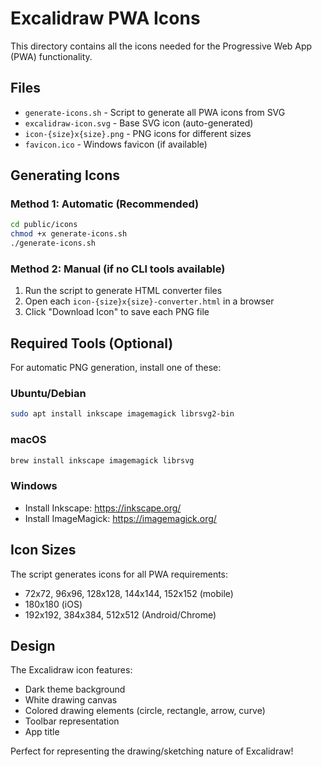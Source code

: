 # Excalidraw PWA Icons

This directory contains all the icons needed for the Progressive Web App (PWA) functionality.

## Files

- `generate-icons.sh` - Script to generate all PWA icons from SVG
- `excalidraw-icon.svg` - Base SVG icon (auto-generated)
- `icon-{size}x{size}.png` - PNG icons for different sizes
- `favicon.ico` - Windows favicon (if available)

## Generating Icons

### Method 1: Automatic (Recommended)
```bash
cd public/icons
chmod +x generate-icons.sh
./generate-icons.sh
```

### Method 2: Manual (if no CLI tools available)
1. Run the script to generate HTML converter files
2. Open each `icon-{size}x{size}-converter.html` in a browser
3. Click "Download Icon" to save each PNG file

## Required Tools (Optional)

For automatic PNG generation, install one of these:

### Ubuntu/Debian
```bash
sudo apt install inkscape imagemagick librsvg2-bin
```

### macOS
```bash
brew install inkscape imagemagick librsvg
```

### Windows
- Install Inkscape: https://inkscape.org/
- Install ImageMagick: https://imagemagick.org/

## Icon Sizes

The script generates icons for all PWA requirements:
- 72x72, 96x96, 128x128, 144x144, 152x152 (mobile)
- 180x180 (iOS)
- 192x192, 384x384, 512x512 (Android/Chrome)

## Design

The Excalidraw icon features:
- Dark theme background
- White drawing canvas
- Colored drawing elements (circle, rectangle, arrow, curve)
- Toolbar representation
- App title

Perfect for representing the drawing/sketching nature of Excalidraw!
